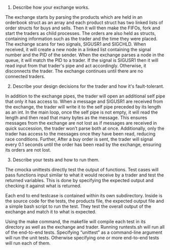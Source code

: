 1. Describe how your exchange works.

The exchange starts by parsing the products which are held in an orderbook struct as an array and each product struct has two linked lists of order structs for buys and sells. Then it will then make the FIFOs, fork and start the traders as child processes. The orders are also held as structs, containing information such as the trader and the time they were placed. The exchange scans for two signals, SIGUSR1 and SIGCHLD. When received, it will create a new node in a linked list containing the signal number and the PID of the sender. When the exchange parses a node in the queue, it will match the PID to a trader. If the signal is SIGUSR1 then it will read input from that trader's pipe and act accordingly. Otherwise, it disconnects the trader. The exchange continues until there are no connected traders.

2. Describe your design decisions for the trader and how it's fault-tolerant.

In addition to the exchange pipes, the trader will open an additional self pipe that only it has access to. When a message and SIGUSR1 are received from the exchange, the trader will write it to the self pipe preceded by its length as an int. In the main loop, once the self pipe is not empty, it will read the length and then read that many bytes as the message. This ensures messages from the exchange are not lost as if messages are received in quick succession, the trader won’t parse both at once. Additionally, only the trader has access to the messages once they have been read, reducing race conditions. Further, After a buy order is sent, the trader will signal every 0.1 seconds until the order has been read by the exchange, ensuring its orders are not lost.

3. Describe your tests and how to run them.

The cmocka unittests directly test the output of functions. Test cases will pass functions input similar to what it would receive by a trader and test the returned variables. This is done by specifying the expected output and checking it against what is returned. 

Each end to end testcase is contained within its own subdirectory. Inside is the source code for the tests, the products file, the expected output file and a simple bash script to run the test. They test the overall output of the exchange and match it to what is expected.

Using the make command, the makefile will compile each test in its directory as well as the exchange and trader. Running runtests.sh will run all of the end-to-end tests. Specifying “unittest” as a command-line argument will run the unit tests. Otherwise specifying one or more end-to-end tests will run each of them.
